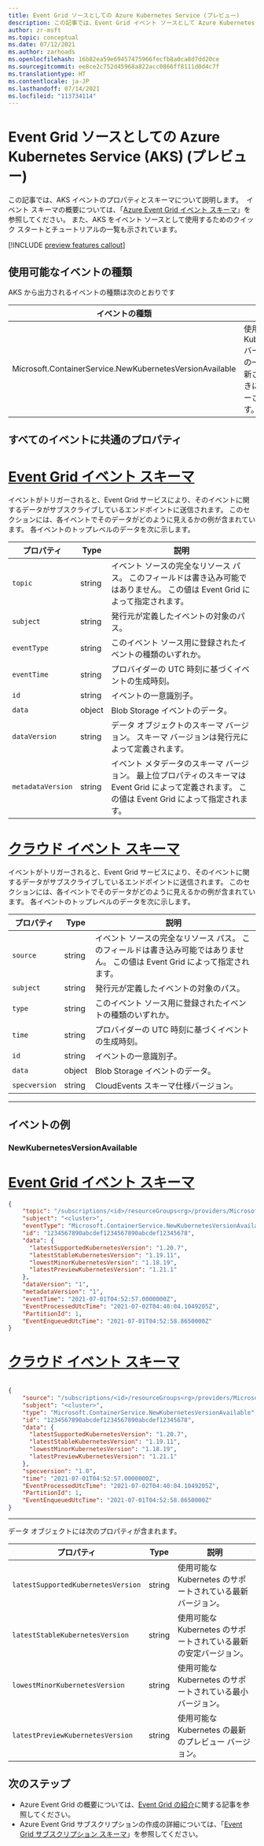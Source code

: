 ```yaml
---
title: Event Grid ソースとしての Azure Kubernetes Service (プレビュー)
description: この記事では、Event Grid イベント ソースとして Azure Kubernetes Service を使用する方法について説明します。 スキーマと、チュートリアルおよび操作方法に関する記事へのリンクを提供します。
author: zr-msft
ms.topic: conceptual
ms.date: 07/12/2021
ms.author: zarhoads
ms.openlocfilehash: 16b82ea59e69457475966fecfb8a0ca8d7dd20ce
ms.sourcegitcommit: ee8ce2c752d45968a822acc0866ff8111d0d4c7f
ms.translationtype: HT
ms.contentlocale: ja-JP
ms.lasthandoff: 07/14/2021
ms.locfileid: "113734114"
---
```

# <a name="azure-kubernetes-service-aks-as-an-event-grid-source-preview"></a>Event Grid ソースとしての Azure Kubernetes Service (AKS) (プレビュー)

この記事では、AKS イベントのプロパティとスキーマについて説明します。  イベント スキーマの概要については、「[Azure Event Grid イベント スキーマ](event-schema.md)」を参照してください。 また、AKS をイベント ソースとして使用するためのクイック スタートとチュートリアルの一覧も示されています。

[!INCLUDE [preview features callout](../aks/includes/preview/preview-callout.md)]

## <a name="available-event-types"></a>使用可能なイベントの種類

AKS から出力されるイベントの種類は次のとおりです

|    イベントの種類                                             |    説明                                                       |
|-----------------------------------------------------------|----------------------------------------------------------------------|
| Microsoft.ContainerService.NewKubernetesVersionAvailable  | 使用可能な Kubernetes バージョンの一覧が更新されたときにトリガーされます。 |

## <a name="properties-common-to-all-events"></a>すべてのイベントに共通のプロパティ

# <a name="event-grid-event-schema"></a>[Event Grid イベント スキーマ](#tab/event-grid-event-schema)
イベントがトリガーされると、Event Grid サービスにより、そのイベントに関するデータがサブスクライブしているエンドポイントに送信されます。
このセクションには、各イベントでそのデータがどのように見えるかの例が含まれています。 各イベントのトップレベルのデータを次に示します。

|     プロパティ          |     Type     |     説明                                                                                                                                |
|-----------------------|--------------|------------------------------------------------------------------------------------------------------------------------------------------------|
|    `topic`              |    string    |    イベント ソースの完全なリソース パス。 このフィールドは書き込み可能ではありません。 この値は Event Grid によって指定されます。                                      |
|    `subject`            |    string    |    発行元が定義したイベントの対象のパス。                                                                                              |
|    `eventType`          |    string    |    このイベント ソース用に登録されたイベントの種類のいずれか。                                                                                  |
|    `eventTime`          |    string    |    プロバイダーの UTC 時刻に基づくイベントの生成時刻。                                                                         |
|    `id`                 |    string    |    イベントの一意識別子。                                                                                                            |
|    `data`               |    object    |    Blob Storage イベントのデータ。                                                                                                                    |
|    `dataVersion`        |    string    |    データ オブジェクトのスキーマ バージョン。 スキーマ バージョンは発行元によって定義されます。                                                          |
|    `metadataVersion`    |    string    |    イベント メタデータのスキーマ バージョン。 最上位プロパティのスキーマは Event Grid によって定義されます。 この値は Event Grid によって指定されます。    |

# <a name="cloud-event-schema"></a>[クラウド イベント スキーマ](#tab/cloud-event-schema)

イベントがトリガーされると、Event Grid サービスにより、そのイベントに関するデータがサブスクライブしているエンドポイントに送信されます。
このセクションには、各イベントでそのデータがどのように見えるかの例が含まれています。 各イベントのトップレベルのデータを次に示します。

|     プロパティ          |     Type     |     説明                                                                                                                                |
|-----------------------|--------------|------------------------------------------------------------------------------------------------------------------------------------------------|
|    `source`              |    string    |    イベント ソースの完全なリソース パス。 このフィールドは書き込み可能ではありません。 この値は Event Grid によって指定されます。                                      |
|    `subject`            |    string    |    発行元が定義したイベントの対象のパス。                                                                                              |
|    `type`          |    string    |    このイベント ソース用に登録されたイベントの種類のいずれか。                                                                                  |
|    `time`          |    string    |    プロバイダーの UTC 時刻に基づくイベントの生成時刻。                                                                         |
|    `id`                 |    string    |    イベントの一意識別子。                                                                                                            |
|    `data`               |    object    |    Blob Storage イベントのデータ。                                                                                                                    |
| `specversion` | string | CloudEvents スキーマ仕様バージョン。 |

---

## <a name="example-events"></a>イベントの例

### <a name="newkubernetesversionavailable"></a>NewKubernetesVersionAvailable

# <a name="event-grid-event-schema"></a>[Event Grid イベント スキーマ](#tab/event-grid-event-schema)

```json
{
    "topic": "/subscriptions/<id>/resourceGroups<rg>/providers/Microsoft.ContainerService/managedClusters/<cluster>",
    "subject": "<cluster>",
    "eventType": "Microsoft.ContainerService.NewKubernetesVersionAvailable",
    "id": "1234567890abcdef1234567890abcdef12345678",
    "data": {
      "latestSupportedKubernetesVersion": "1.20.7",
      "latestStableKubernetesVersion": "1.19.11",
      "lowestMinorKubernetesVersion": "1.18.19",
      "latestPreviewKubernetesVersion": "1.21.1"
    },
    "dataVersion": "1",
    "metadataVersion": "1",
    "eventTime": "2021-07-01T04:52:57.0000000Z",
    "EventProcessedUtcTime": "2021-07-02T04:40:04.1049205Z",
    "PartitionId": 1,
    "EventEnqueuedUtcTime": "2021-07-01T04:52:58.8650000Z"
}
```
# <a name="cloud-event-schema"></a>[クラウド イベント スキーマ](#tab/cloud-event-schema)

```json

{
    "source": "/subscriptions/<id>/resourceGroups<rg>/providers/Microsoft.ContainerService/managedClusters/<cluster>",
    "subject": "<cluster>",
    "type": "Microsoft.ContainerService.NewKubernetesVersionAvailable",
    "id": "1234567890abcdef1234567890abcdef12345678",
    "data": {
      "latestSupportedKubernetesVersion": "1.20.7",
      "latestStableKubernetesVersion": "1.19.11",
      "lowestMinorKubernetesVersion": "1.18.19",
      "latestPreviewKubernetesVersion": "1.21.1"
    },
    "specversion": "1.0",
    "time": "2021-07-01T04:52:57.0000000Z",
    "EventProcessedUtcTime": "2021-07-02T04:40:04.1049205Z",
    "PartitionId": 1,
    "EventEnqueuedUtcTime": "2021-07-01T04:52:58.8650000Z"
}
```

---

データ オブジェクトには次のプロパティが含まれます。

|    プロパティ                        | Type   | 説明                                                  |
|------------------------------------|--------|--------------------------------------------------------------|
| `latestSupportedKubernetesVersion` | string | 使用可能な Kubernetes のサポートされている最新バージョン。        |
| `latestStableKubernetesVersion`    | string | 使用可能な Kubernetes のサポートされている最新の安定バージョン。 |
| `lowestMinorKubernetesVersion`     | string | 使用可能な Kubernetes のサポートされている最小バージョン。        |
| `latestPreviewKubernetesVersion`   | string | 使用可能な Kubernetes の最新のプレビュー バージョン。          |

## <a name="next-steps"></a>次のステップ

* Azure Event Grid の概要については、[Event Grid の紹介](overview.md)に関する記事を参照してください。
* Azure Event Grid サブスクリプションの作成の詳細については、「[Event Grid サブスクリプション スキーマ](subscription-creation-schema.md)」を参照してください。